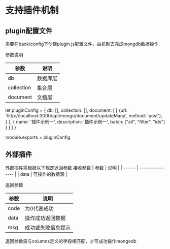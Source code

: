 # 支持插件机制

## plugin配置文件

需要在back/config下创建plugin.js配置文件，由机制去完成mongdb数据操作

参数说明

| 参数          | 说明             |
| ------------ | ---------------- |
| db           | 数据库层          |
| collection   | 集合层            |
| document     | 文档层            |

let pluginConfig = {
  db: [],
  collection: [],
  document:  [
    [
      {url: 'http://localhost:3000/api/mongo/document/updateMany', method: 'post'}, {  }, { name: '插件示例一', description: '插件示例一', batch: ["all", "filter", "ids"] }
    ]
  ]
}

module.exports = pluginConfig


## 外部插件

外部插件需根据以下规定返回参数
接收参数
| 参数      | 说明              |
| ------    | ----------------  |
| data      | 可操作的数据源   |

返回参数

| 参数      | 说明              |
| ------    | ----------------  |
| code      | 为0代表成功        |
| data      | 操作成功返回数据   |
| msg       | 成功或失败信息提示 |

返回参数需与columns定义的字段相匹配，才可成功操作mongodb

